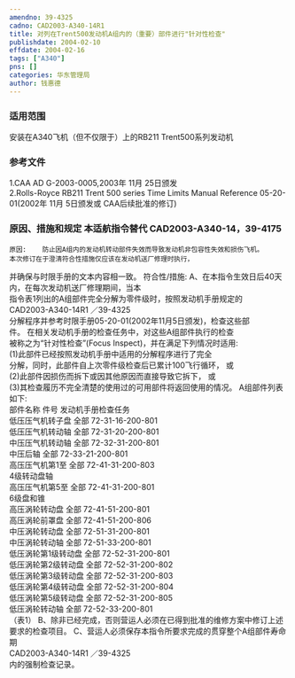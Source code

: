 ```yaml
---
amendno: 39-4325  
cadno: CAD2003-A340-14R1  
title: 对列在Trent500发动机A组内的（重要）部件进行"针对性检查"  
publishdate: 2004-02-10  
effdate: 2004-02-16  
tags: ["A340"]  
pns: []  
categories: 华东管理局  
author: 钱惠德  
---
```

  
### 适用范围  
安装在A340飞机（但不仅限于）上的RB211 Trent500系列发动机  
  
<!--more-->  
### 参考文件  
1.CAA AD G-2003-0005,2003年 11月 25日颁发  
2.Rolls-Royce RB211 Trent 500 series Time Limits Manual Reference 05-20-01(2002年 11月 5日颁发或 CAA后续批准的修订)  
  
### 原因、措施和规定 本适航指令替代 CAD2003-A340-14，39-4175  
    原因:    防止因A组内的发动机转动部件失效而导致发动机非包容性失效和损伤飞机。     本次修订在于澄清符合性措施仅应该在发动机送厂修理时执行，  
并确保与时限手册的文本内容相一致。     符合性/措施:     A、在本指令生效日后40天内，在每次发动机送厂修理期间，当本  
指令表1列出的A组部件完全分解为零件级时，按照发动机手册规定的  
       CAD2003-A340-14R1   ／39-4325  
分解程序并参考时限手册05-20-01(2002年11月5日颁发)，检查这些部  
件。        在相关发动机手册的检查任务中，对这些A组部件执行的检查  
被称之为“针对性检查”(Focus Inspect)，并在满足下列情况时适用:  
(1)此部件已经按照发动机手册中适用的分解程序进行了完全  
分解，同时，此部件自上次零件级检查后已累计100飞行循环， 或  
(2)此部件因损伤而拆下或因其他原因而直接导致它拆下， 或  
(3)其检查履历不完全清楚的使用过的可用部件将返回使用的情况。 A组部件列表如下:  
部件名称 件号 发动机手册检查任务  
低压压气机转子盘       全部 72-31-16-200-801  
低压压气机转动轴       全部 72-31-20-200-801  
中压压气机转动轴       全部 72-32-31-200-801  
中压后轴 全部 72-33-21-200-801  
高压压气机第1至 全部 72-41-31-200-803  
4级转动盘轴  
高压压气机第5至 全部 72-41-31-200-801  
6级盘和锥  
高压涡轮转动盘 全部 72-41-51-200-801  
高压涡轮前罩盘 全部 72-41-51-200-806  
中压涡轮转动盘 全部 72-51-31-200-801  
中压涡轮转动轴 全部 72-51-33-200-801  
低压涡轮第1级转动盘 全部 72-52-31-200-801  
低压涡轮第2级转动盘 全部 72-52-31-200-802  
低压涡轮第3级转动盘 全部 72-52-31-200-803  
低压涡轮第4级转动盘 全部 72-52-31-200-804  
低压涡轮第5级转动盘 全部 72-52-31-200-805  
低压涡轮转动轴 全部 72-52-33-200-801  
                              （表1）     B、除非已经完成，否则营运人必须在已得到批准的维修方案中修订上述要求的检查项目。     C、营运人必须保存本指令所要求完成的贯穿整个A组部件寿命期  
       CAD2003-A340-14R1   ／39-4325  
内的强制检查记录。  

